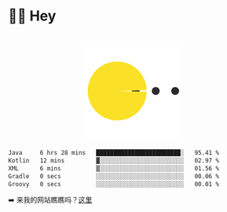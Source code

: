 
# 👋🏻 Hey
<div align="center">
	<br>
	<img src="https://raw.githubusercontent.com/Aniket965/Aniket965/master/pacman.svg?sanitize=true" width="200" height="200">
	<br>
</div>

<!--START_SECTION:waka-->

```text
Java     6 hrs 28 mins   ████████████████████████░   95.41 %
Kotlin   12 mins         ▓░░░░░░░░░░░░░░░░░░░░░░░░   02.97 %
XML      6 mins          ▒░░░░░░░░░░░░░░░░░░░░░░░░   01.56 %
Gradle   0 secs          ░░░░░░░░░░░░░░░░░░░░░░░░░   00.06 %
Groovy   0 secs          ░░░░░░░░░░░░░░░░░░░░░░░░░   00.01 %
```

<!--END_SECTION:waka-->

 ➡️  来我的网站瞧瞧吗？[这里](https://www.shaolongfei.com)
